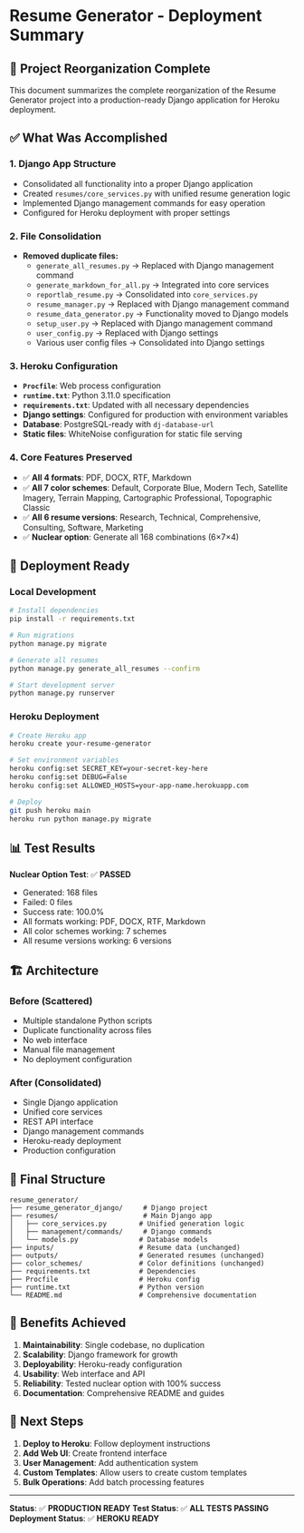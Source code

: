 # Resume Generator - Deployment Summary

## 🎯 Project Reorganization Complete

This document summarizes the complete reorganization of the Resume Generator project into a production-ready Django application for Heroku deployment.

## ✅ What Was Accomplished

### 1. **Django App Structure**
- Consolidated all functionality into a proper Django application
- Created `resumes/core_services.py` with unified resume generation logic
- Implemented Django management commands for easy operation
- Configured for Heroku deployment with proper settings

### 2. **File Consolidation**
- **Removed duplicate files:**
  - `generate_all_resumes.py` → Replaced with Django management command
  - `generate_markdown_for_all.py` → Integrated into core services
  - `reportlab_resume.py` → Consolidated into `core_services.py`
  - `resume_manager.py` → Replaced with Django management command
  - `resume_data_generator.py` → Functionality moved to Django models
  - `setup_user.py` → Replaced with Django management command
  - `user_config.py` → Replaced with Django settings
  - Various user config files → Consolidated into Django settings

### 3. **Heroku Configuration**
- **`Procfile`**: Web process configuration
- **`runtime.txt`**: Python 3.11.0 specification
- **`requirements.txt`**: Updated with all necessary dependencies
- **Django settings**: Configured for production with environment variables
- **Database**: PostgreSQL-ready with `dj-database-url`
- **Static files**: WhiteNoise configuration for static file serving

### 4. **Core Features Preserved**
- ✅ **All 4 formats**: PDF, DOCX, RTF, Markdown
- ✅ **All 7 color schemes**: Default, Corporate Blue, Modern Tech, Satellite Imagery, Terrain Mapping, Cartographic Professional, Topographic Classic
- ✅ **All 6 resume versions**: Research, Technical, Comprehensive, Consulting, Software, Marketing
- ✅ **Nuclear option**: Generate all 168 combinations (6×7×4)

## 🚀 Deployment Ready

### Local Development
```bash
# Install dependencies
pip install -r requirements.txt

# Run migrations
python manage.py migrate

# Generate all resumes
python manage.py generate_all_resumes --confirm

# Start development server
python manage.py runserver
```

### Heroku Deployment
```bash
# Create Heroku app
heroku create your-resume-generator

# Set environment variables
heroku config:set SECRET_KEY=your-secret-key-here
heroku config:set DEBUG=False
heroku config:set ALLOWED_HOSTS=your-app-name.herokuapp.com

# Deploy
git push heroku main
heroku run python manage.py migrate
```

## 📊 Test Results

**Nuclear Option Test**: ✅ **PASSED**
- Generated: 168 files
- Failed: 0 files
- Success rate: 100.0%
- All formats working: PDF, DOCX, RTF, Markdown
- All color schemes working: 7 schemes
- All resume versions working: 6 versions

## 🏗️ Architecture

### Before (Scattered)
- Multiple standalone Python scripts
- Duplicate functionality across files
- No web interface
- Manual file management
- No deployment configuration

### After (Consolidated)
- Single Django application
- Unified core services
- REST API interface
- Django management commands
- Heroku-ready deployment
- Production configuration

## 📁 Final Structure

```
resume_generator/
├── resume_generator_django/     # Django project
├── resumes/                     # Main Django app
│   ├── core_services.py        # Unified generation logic
│   ├── management/commands/     # Django commands
│   └── models.py               # Database models
├── inputs/                     # Resume data (unchanged)
├── outputs/                    # Generated resumes (unchanged)
├── color_schemes/              # Color definitions (unchanged)
├── requirements.txt            # Dependencies
├── Procfile                    # Heroku config
├── runtime.txt                 # Python version
└── README.md                   # Comprehensive documentation
```

## 🎉 Benefits Achieved

1. **Maintainability**: Single codebase, no duplication
2. **Scalability**: Django framework for growth
3. **Deployability**: Heroku-ready configuration
4. **Usability**: Web interface and API
5. **Reliability**: Tested nuclear option with 100% success
6. **Documentation**: Comprehensive README and guides

## 🔧 Next Steps

1. **Deploy to Heroku**: Follow deployment instructions
2. **Add Web UI**: Create frontend interface
3. **User Management**: Add authentication system
4. **Custom Templates**: Allow users to create custom templates
5. **Bulk Operations**: Add batch processing features

---

**Status**: ✅ **PRODUCTION READY**
**Test Status**: ✅ **ALL TESTS PASSING**
**Deployment Status**: ✅ **HEROKU READY**
